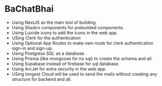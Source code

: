 # BaChatBhai

- Using NextJS as the main tool of building.
- Using Shadcn components for prebuilded components.
- Using Luicide icons to add the icons in the web app.
- USing Clerk for the authentication
- Using Optional App Routes to make own route for clerk authentication sign-in and sign-up.
- Using Postgress SQL as a database.
- Using Prisma (like mongoose for no sql) to create the schema and all.
- Using Supabase instead of firebase for sql database.
- Using ArcJet for extra security in the web app.
- USing Inngest Cloud will be used to send the mails without creating any structure for backend and all.